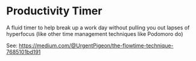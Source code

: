# Productivity Timer

A fluid timer to help break up a work day without pulling you out lapses of hyperfocus (like other time management techniques like Podomoro do)

See: https://medium.com/@UrgentPigeon/the-flowtime-technique-7685101bd191
